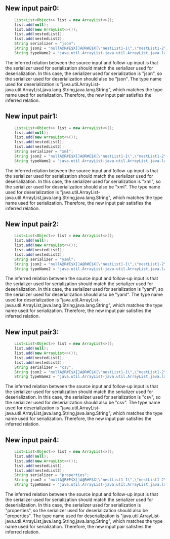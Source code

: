 ## New input pair0:
```java
    List<List<Object>> list = new ArrayList<>();
    list.add(null);
    list.add(new ArrayList<>());
    list.add(nestedList1);
    list.add(nestedList2);
    String serializer = "json";
    String json2 = "nullA@R#E$X[]A@R#E$X[\"nestList1-1\",\"nestList1-2\"]A@R#E$X[\"nestList2-1\",\"nestList2-2\"]";
    String typeName2 = "java.util.ArrayList-java.util.ArrayList,java.lang.String,java.lang.String";
```
The inferred relation between the source input and follow-up input is that the serializer used for serialization should match the serializer used for deserialization. In this case, the serializer used for serialization is "json", so the serializer used for deserialization should also be "json". The type name used for deserialization is "java.util.ArrayList-java.util.ArrayList,java.lang.String,java.lang.String", which matches the type name used for serialization. Therefore, the new input pair satisfies the inferred relation.

## New input pair1:
```java
    List<List<Object>> list = new ArrayList<>();
    list.add(null);
    list.add(new ArrayList<>());
    list.add(nestedList1);
    list.add(nestedList2);
    String serializer = "xml";
    String json2 = "nullA@R#E$X[]A@R#E$X[\"nestList1-1\",\"nestList1-2\"]A@R#E$X[\"nestList2-1\",\"nestList2-2\"]";
    String typeName2 = "java.util.ArrayList-java.util.ArrayList,java.lang.String,java.lang.String";
```
The inferred relation between the source input and follow-up input is that the serializer used for serialization should match the serializer used for deserialization. In this case, the serializer used for serialization is "xml", so the serializer used for deserialization should also be "xml". The type name used for deserialization is "java.util.ArrayList-java.util.ArrayList,java.lang.String,java.lang.String", which matches the type name used for serialization. Therefore, the new input pair satisfies the inferred relation.

## New input pair2:
```java
    List<List<Object>> list = new ArrayList<>();
    list.add(null);
    list.add(new ArrayList<>());
    list.add(nestedList1);
    list.add(nestedList2);
    String serializer = "yaml";
    String json2 = "nullA@R#E$X[]A@R#E$X[\"nestList1-1\",\"nestList1-2\"]A@R#E$X[\"nestList2-1\",\"nestList2-2\"]";
    String typeName2 = "java.util.ArrayList-java.util.ArrayList,java.lang.String,java.lang.String";
```
The inferred relation between the source input and follow-up input is that the serializer used for serialization should match the serializer used for deserialization. In this case, the serializer used for serialization is "yaml", so the serializer used for deserialization should also be "yaml". The type name used for deserialization is "java.util.ArrayList-java.util.ArrayList,java.lang.String,java.lang.String", which matches the type name used for serialization. Therefore, the new input pair satisfies the inferred relation.

## New input pair3:
```java
    List<List<Object>> list = new ArrayList<>();
    list.add(null);
    list.add(new ArrayList<>());
    list.add(nestedList1);
    list.add(nestedList2);
    String serializer = "csv";
    String json2 = "nullA@R#E$X[]A@R#E$X[\"nestList1-1\",\"nestList1-2\"]A@R#E$X[\"nestList2-1\",\"nestList2-2\"]";
    String typeName2 = "java.util.ArrayList-java.util.ArrayList,java.lang.String,java.lang.String";
```
The inferred relation between the source input and follow-up input is that the serializer used for serialization should match the serializer used for deserialization. In this case, the serializer used for serialization is "csv", so the serializer used for deserialization should also be "csv". The type name used for deserialization is "java.util.ArrayList-java.util.ArrayList,java.lang.String,java.lang.String", which matches the type name used for serialization. Therefore, the new input pair satisfies the inferred relation.

## New input pair4:
```java
    List<List<Object>> list = new ArrayList<>();
    list.add(null);
    list.add(new ArrayList<>());
    list.add(nestedList1);
    list.add(nestedList2);
    String serializer = "properties";
    String json2 = "nullA@R#E$X[]A@R#E$X[\"nestList1-1\",\"nestList1-2\"]A@R#E$X[\"nestList2-1\",\"nestList2-2\"]";
    String typeName2 = "java.util.ArrayList-java.util.ArrayList,java.lang.String,java.lang.String";
```
The inferred relation between the source input and follow-up input is that the serializer used for serialization should match the serializer used for deserialization. In this case, the serializer used for serialization is "properties", so the serializer used for deserialization should also be "properties". The type name used for deserialization is "java.util.ArrayList-java.util.ArrayList,java.lang.String,java.lang.String", which matches the type name used for serialization. Therefore, the new input pair satisfies the inferred relation.

